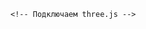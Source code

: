 <!DOCTYPE html>
<html lang="en">
<head>
    <meta charset="UTF-8">
    <meta name="viewport" content="width=device-width, initial-scale=1.0">
    <title>Three.js WebGL Canvas</title>
    <style>
        canvas {
            cursor: grab;
            touch-action: none;
            user-select: none;
        }
    </style>
</head>
<body>
    <canvas id="webglCanvas" width="389" height="563"></canvas>

    <!-- Подключаем three.js -->
 <script src="https://cdnjs.cloudflare.com/ajax/libs/three.js/r153/three.min.js"></script>

<script>
        const canvas = document.getElementById("webglCanvas");

        // Отключаем контекстное меню
        canvas.oncontextmenu = function (e) {
            e.preventDefault();
        };

        // Инициализируем три.js сцену
        const scene = new THREE.Scene();
        const camera = new THREE.PerspectiveCamera(75, canvas.width / canvas.height, 0.1, 1000);
        const renderer = new THREE.WebGLRenderer({ canvas: canvas });
        
        renderer.setSize(canvas.width, canvas.height);
        camera.position.z = 5;

        // Пример добавления куба в сцену
        const geometry = new THREE.BoxGeometry();
        const material = new THREE.MeshBasicMaterial({ color: 0x00ff00 });
        const cube = new THREE.Mesh(geometry, material);
        scene.add(cube);

        // Анимация
        function animate() {
            requestAnimationFrame(animate);
            cube.rotation.x += 0.01;
            cube.rotation.y += 0.01;
            renderer.render(scene, camera);
        }
        
        animate();
    </script>
</body>
</html>
